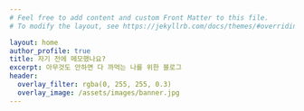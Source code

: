 ```yaml
---
# Feel free to add content and custom Front Matter to this file.
# To modify the layout, see https://jekyllrb.com/docs/themes/#overriding-theme-defaults

layout: home
author_profile: true
title: 자기 전에 메모했나요?
excerpt: 아무것도 안하면 다 까먹는 나를 위한 블로그
header:
  overlay_filter: rgba(0, 255, 255, 0.3)
  overlay_image: /assets/images/banner.jpg
---
```

